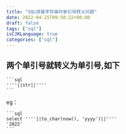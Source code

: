 ```yaml
---
title: "SQL拼接字符串时单引号转义问题"
date: 2022-04-25T09:50:22+08:00
draft: false
tags: ["sql"]
isCJKLanguage: true
categories: ["sql"]
---
```


## 两个单引号就转义为单引号,如下

    ```sql
    ''''||str||''''
    ```

eg：

    ```sql
    select ''''||to_char(now(), 'yyyy')||''''
    '2022'
    ```
